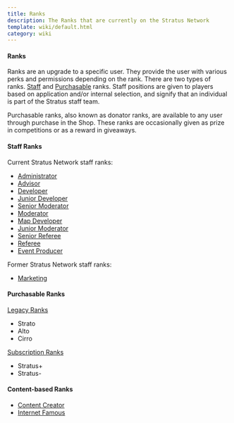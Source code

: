 ```yaml
---
title: Ranks
description: The Ranks that are currently on the Stratus Network
template: wiki/default.html
category: wiki
---
```


#### Ranks

Ranks are an upgrade to a specific user. They provide the user with various perks and permissions depending on the rank. There are two types of ranks. [Staff](http://stratus.network/staff) and [Purchasable](https://stratusnetwork.buycraft.net/) ranks. Staff positions are given to players based on application and/or internal selection, and signify that an individual is part of the Stratus staff team.

Purchasable ranks, also known as donator ranks, are available to any user through purchase in the Shop. These ranks are occasionally given as prize in competitions or as a reward in giveaways.

#### Staff Ranks

Current Stratus Network staff ranks:
- [Administrator](administrators)
- [Advisor](advisor)
- [Developer](developer)
- [Junior Developer](juniordeveloper)
- [Senior Moderator](seniormoderator)
- [Moderator](moderator)
- [Map Developer](mapdeveloper)
- [Junior Moderator](juniormoderator)
- [Senior Referee](seniorref)
- [Referee](referee)
- [Event Producer](eventproducer)

Former Stratus Network staff ranks:
- [Marketing](marketing)

#### Purchasable Ranks

[Legacy Ranks](legacyranks)
- Strato
- Alto
- Cirro

[Subscription Ranks](subscriptionranks)
- Stratus+
- Stratus-

#### Content-based Ranks

- [Content Creator](contentcreator)
- [Internet Famous](internetfamous)

